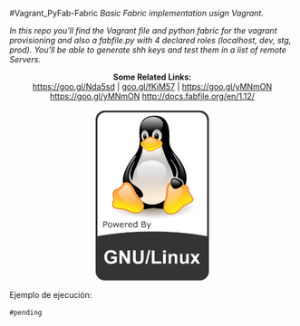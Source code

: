 #Vagrant_PyFab-Fabric
*_Basic Fabric implementation usign Vagrant._*

*In this repo you'll find the Vagrant file and python fabric for the vagrant provisioning and also a fabfile.py with 4 declared roles (localhost, dev, stg, prod). You'll be able to generate shh keys and test them in a list of remote Servers.*

<p align="center">
  <b>Some Related Links:</b><br>
  <a href="#">https://goo.gl/Nda5sd</a> |
  <a href="#">goo.gl/fKiM57</a> |
  <a href="#">https://goo.gl/yMNmON</a>
  <a href="#">https://goo.gl/yMNmON</a>
  <a href="#">http://docs.fabfile.org/en/1.12/</a>
  <br><br>
  <img src="https://github.com/exequielrafaela/LaTeX_BashScripting-Doc/blob/master/Figuras/linux_negro_blanco.png"  width="200" height="300">
</p>

Ejemplo de ejecución: 
	
	#pending


